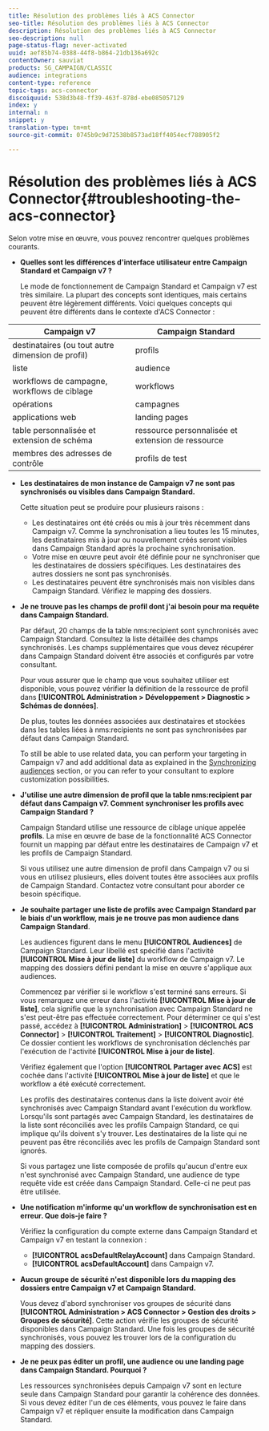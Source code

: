 ```yaml
---
title: Résolution des problèmes liés à ACS Connector
seo-title: Résolution des problèmes liés à ACS Connector
description: Résolution des problèmes liés à ACS Connector
seo-description: null
page-status-flag: never-activated
uuid: aef85b74-0388-44f8-b864-21db136a692c
contentOwner: sauviat
products: SG_CAMPAIGN/CLASSIC
audience: integrations
content-type: reference
topic-tags: acs-connector
discoiquuid: 538d3b48-ff39-463f-878d-ebe085057129
index: y
internal: n
snippet: y
translation-type: tm+mt
source-git-commit: 0745b9c9d72538b8573ad18ff4054ecf788905f2

---
```



# Résolution des problèmes liés à ACS Connector{#troubleshooting-the-acs-connector}

Selon votre mise en œuvre, vous pouvez rencontrer quelques problèmes courants.

* **Quelles sont les différences d&#39;interface utilisateur entre Campaign Standard et Campaign v7 ?**

   Le mode de fonctionnement de Campaign Standard et Campaign v7 est très similaire. La plupart des concepts sont identiques, mais certains peuvent être légèrement différents. Voici quelques concepts qui peuvent être différents dans le contexte d&#39;ACS Connector :

<table> 
 <thead> 
  <tr> 
   <th> Campaign v7<br /> </th> 
   <th> Campaign Standard<br /> </th> 
  </tr> 
 </thead> 
 <tbody> 
  <tr> 
   <td> destinataires (ou tout autre dimension de profil)<br /> </td> 
   <td> profils<br /> </td> 
  </tr> 
  <tr> 
   <td> liste<br /> </td> 
   <td> audience<br /> </td> 
  </tr> 
  <tr> 
   <td> workflows de campagne, workflows de ciblage<br /> </td> 
   <td> workflows<br /> </td> 
  </tr> 
  <tr> 
   <td> opérations<br /> </td> 
   <td> campagnes<br /> </td> 
  </tr> 
  <tr> 
   <td> applications web<br /> </td> 
   <td> landing pages<br /> </td> 
  </tr> 
  <tr> 
   <td> table personnalisée et extension de schéma<br /> </td> 
   <td> ressource personnalisée et extension de ressource<br /> </td> 
  </tr> 
  <tr> 
   <td> membres des adresses de contrôle<br /> </td> 
   <td> profils de test<br /> </td> 
  </tr> 
 </tbody> 
</table>

* **Les destinataires de mon instance de Campaign v7 ne sont pas synchronisés ou visibles dans Campaign Standard.**

   Cette situation peut se produire pour plusieurs raisons :

   * Les destinataires ont été créés ou mis à jour très récemment dans Campaign v7. Comme la synchronisation a lieu toutes les 15 minutes, les destinataires mis à jour ou nouvellement créés seront visibles dans Campaign Standard après la prochaine synchronisation.
   * Votre mise en œuvre peut avoir été définie pour ne synchroniser que les destinataires de dossiers spécifiques. Les destinataires des autres dossiers ne sont pas synchronisés.
   * Les destinataires peuvent être synchronisés mais non visibles dans Campaign Standard. Vérifiez le mapping des dossiers.

* **Je ne trouve pas les champs de profil dont j&#39;ai besoin pour ma requête dans Campaign Standard.**

   Par défaut, 20 champs de la table nms:recipient sont synchronisés avec Campaign Standard. Consultez la liste détaillée des champs synchronisés. Les champs supplémentaires que vous devez récupérer dans Campaign Standard doivent être associés et configurés par votre consultant.

   Pour vous assurer que le champ que vous souhaitez utiliser est disponible, vous pouvez vérifier la définition de la ressource de profil dans **[!UICONTROL Administration > Développement > Diagnostic > Schémas de données]**.

   De plus, toutes les données associées aux destinataires et stockées dans les tables liées à nms:recipients ne sont pas synchronisées par défaut dans Campaign Standard.

   To still be able to use related data, you can perform your targeting in Campaign v7 and add additional data as explained in the [Synchronizing audiences](../../integrations/using/synchronizing-audiences.md) section, or you can refer to your consultant to explore customization possibilities.

* **J&#39;utilise une autre dimension de profil que la table nms:recipient par défaut dans Campaign v7. Comment synchroniser les profils avec Campaign Standard ?**

   Campaign Standard utilise une ressource de ciblage unique appelée **profils**. La mise en œuvre de base de la fonctionnalité ACS Connector fournit un mapping par défaut entre les destinataires de Campaign v7 et les profils de Campaign Standard.

   Si vous utilisez une autre dimension de profil dans Campaign v7 ou si vous en utilisez plusieurs, elles doivent toutes être associées aux profils de Campaign Standard. Contactez votre consultant pour aborder ce besoin spécifique.

* **Je souhaite partager une liste de profils avec Campaign Standard par le biais d&#39;un workflow, mais je ne trouve pas mon audience dans Campaign Standard**.

   Les audiences figurent dans le menu **[!UICONTROL Audiences]** de Campaign Standard. Leur libellé est spécifié dans l&#39;activité **[!UICONTROL Mise à jour de liste]** du workflow de Campaign v7. Le mapping des dossiers défini pendant la mise en œuvre s&#39;applique aux audiences.

   Commencez par vérifier si le workflow s&#39;est terminé sans erreurs. Si vous remarquez une erreur dans l&#39;activité **[!UICONTROL Mise à jour de liste]**, cela signifie que la synchronisation avec Campaign Standard ne s&#39;est peut-être pas effectuée correctement. Pour déterminer ce qui s&#39;est passé, accédez à **[!UICONTROL Administration]** > **[!UICONTROL ACS Connector]** > **[!UICONTROL Traitement]** > **[!UICONTROL Diagnostic]**. Ce dossier contient les workflows de synchronisation déclenchés par l&#39;exécution de l&#39;activité **[!UICONTROL Mise à jour de liste]**.

   Vérifiez également que l&#39;option **[!UICONTROL Partager avec ACS]** est cochée dans l&#39;activité **[!UICONTROL Mise à jour de liste]** et que le workflow a été exécuté correctement.

   Les profils des destinataires contenus dans la liste doivent avoir été synchronisés avec Campaign Standard avant l&#39;exécution du workflow. Lorsqu&#39;ils sont partagés avec Campaign Standard, les destinataires de la liste sont réconciliés avec les profils Campaign Standard, ce qui implique qu&#39;ils doivent s&#39;y trouver. Les destinataires de la liste qui ne peuvent pas être réconciliés avec les profils de Campaign Standard sont ignorés.

   Si vous partagez une liste composée de profils qu&#39;aucun d&#39;entre eux n&#39;est synchronisé avec Campaign Standard, une audience de type requête vide est créée dans Campaign Standard. Celle-ci ne peut pas être utilisée.

* **Une notification m&#39;informe qu&#39;un workflow de synchronisation est en erreur. Que dois-je faire ?**

   Vérifiez la configuration du compte externe dans Campaign Standard et Campaign v7 en testant la connexion :

   * **[!UICONTROL acsDefaultRelayAccount]** dans Campaign Standard.
   * **[!UICONTROL acsDefaultAccount]** dans Campaign v7.

* **Aucun groupe de sécurité n&#39;est disponible lors du mapping des dossiers entre Campaign v7 et Campaign Standard.**

   Vous devez d&#39;abord synchroniser vos groupes de sécurité dans **[!UICONTROL Administration > ACS Connector > Gestion des droits > Groupes de sécurité]**. Cette action vérifie les groupes de sécurité disponibles dans Campaign Standard. Une fois les groupes de sécurité synchronisés, vous pouvez les trouver lors de la configuration du mapping des dossiers.

* **Je ne peux pas éditer un profil, une audience ou une landing page dans Campaign Standard. Pourquoi ?**

   Les ressources synchronisées depuis Campaign v7 sont en lecture seule dans Campaign Standard pour garantir la cohérence des données. Si vous devez éditer l&#39;un de ces éléments, vous pouvez le faire dans Campaign v7 et répliquer ensuite la modification dans Campaign Standard.

